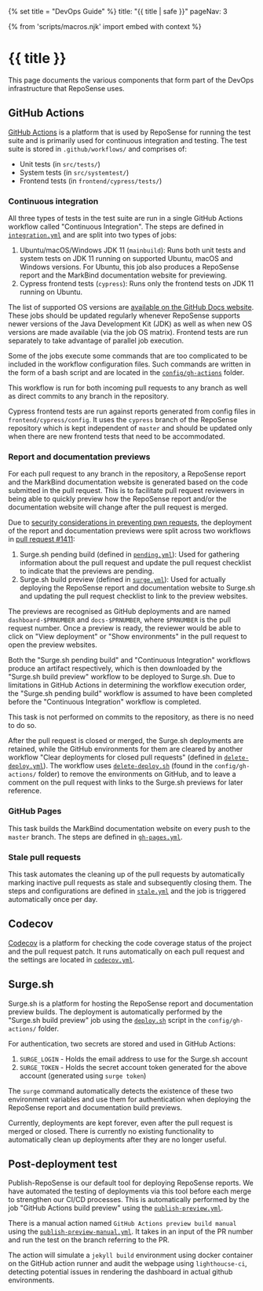 {% set title = "DevOps Guide" %}
<frontmatter>
title: "{{ title | safe }}"
pageNav: 3
</frontmatter>

{% from 'scripts/macros.njk' import embed with context %}

<h1 class="display-4"><md>{{ title }}</md></h1>

<div class="lead">

This page documents the various components that form part of the DevOps infrastructure that RepoSense uses.

</div>

<!-- ==================================================================================================== -->

## GitHub Actions

[GitHub Actions](https://docs.github.com/en/actions) is a platform that is used by RepoSense for running the test suite and is primarily used for continuous integration and testing. The test suite is stored in `.github/workflows/` and comprises of:

- Unit tests (in `src/tests/`)
- System tests (in `src/systemtest/`)
- Frontend tests (in `frontend/cypress/tests/`)

### Continuous integration

All three types of tests in the test suite are run in a single GitHub Actions workflow called "Continuous Integration". The steps are defined in [`integration.yml`](https://github.com/reposense/RepoSense/blob/master/.github/workflows/integration.yml) and are split into two types of jobs:

1. Ubuntu/macOS/Windows JDK 11 (`mainbuild`): Runs both unit tests and system tests on JDK 11 running on supported Ubuntu, macOS and Windows versions. For Ubuntu, this job also produces a RepoSense report and the MarkBind documentation website for previewing.
2. Cypress frontend tests (`cypress`): Runs only the frontend tests on JDK 11 running on Ubuntu.

The list of supported OS versions are [available on the GitHub Docs website](https://docs.github.com/en/actions/using-github-hosted-runners/about-github-hosted-runners#supported-runners-and-hardware-resources). These jobs should be updated regularly whenever RepoSense supports newer versions of the Java Development Kit (JDK) as well as when new OS versions are made available (via the job OS matrix). Frontend tests are run separately to take advantage of parallel job execution.

Some of the jobs execute some commands that are too complicated to be included in the workflow configuration files. Such commands are written in the form of a bash script and are located in the [`config/gh-actions`](https://github.com/reposense/RepoSense/tree/master/config/gh-actions) folder.

This workflow is run for both incoming pull requests to any branch as well as direct commits to any branch in the repository.

Cypress frontend tests are run against reports generated from config files in `frontend/cypress/config`. It uses the `cypress` branch of the RepoSense repository which is kept independent of `master` and should be updated only when there are new frontend tests that need to be accommodated.

### Report and documentation previews

For each pull request to any branch in the repository, a RepoSense report and the MarkBind documentation website is generated based on the code submitted in the pull request. This is to facilitate pull request reviewers in being able to quickly preview how the RepoSense report and/or the documentation website will change after the pull request is merged.

Due to [security considerations in preventing pwn requests](https://securitylab.github.com/research/github-actions-preventing-pwn-requests), the deployment of the report and documentation previews were split across two workflows in [pull request #1411](https://github.com/reposense/RepoSense/pull/1411):

1. Surge.sh pending build (defined in [`pending.yml`](https://github.com/reposense/RepoSense/blob/master/.github/workflows/pending.yml)): Used for gathering information about the pull request and update the pull request checklist to indicate that the previews are pending.
2. Surge.sh build preview (defined in [`surge.yml`](https://github.com/reposense/RepoSense/blob/master/.github/workflows/surge.yml)): Used for actually deploying the RepoSense report and documentation website to Surge.sh and updating the pull request checklist to link to the preview websites.

The previews are recognised as GitHub deployments and are named `dashboard-$PRNUMBER` and `docs-$PRNUMBER`, where `$PRNUMBER` is the pull request number. Once a preview is ready, the reviewer would be able to click on "View deployment" or "Show environments" in the pull request to open the preview websites.

Both the "Surge.sh pending build" and "Continuous Integration" workflows produce an artifact respectively, which is then downloaded by the "Surge.sh build preview" workflow to be deployed to Surge.sh. Due to limitations in GitHub Actions in determining the workflow execution order, the "Surge.sh pending build" workflow is assumed to have been completed before the "Continuous Integration" workflow is completed.

This task is not performed on commits to the repository, as there is no need to do so.

After the pull request is closed or merged, the Surge.sh deployments are retained, while the GitHub environments for them are cleared by another workflow "Clear deployments for closed pull requests" (defined in [`delete-deploy.yml`](https://github.com/reposense/RepoSense/blob/master/.github/workflows/delete-deploy.yml)). The workflow uses [`delete-deploy.sh`](https://github.com/reposense/RepoSense/blob/master/config/gh-actions/delete-deploy.sh) (found in the `config/gh-actions/` folder) to remove the environments on GitHub, and to leave a comment on the pull request with links to the Surge.sh previews for later reference.

### GitHub Pages

This task builds the MarkBind documentation website on every push to the `master` branch. The steps are defined in [`gh-pages.yml`](https://github.com/reposense/RepoSense/blob/master/.github/workflows/gh-pages.yml).

### Stale pull requests

This task automates the cleaning up of the pull requests by automatically marking inactive pull requests as stale and subsequently closing them. The steps and configurations are defined in [`stale.yml`](https://github.com/reposense/RepoSense/blob/master/.github/workflows/stale.yml) and the job is triggered automatically once per day.

<!-- ==================================================================================================== -->

## Codecov

[Codecov](https://app.codecov.io/gh/reposense/RepoSense) is a platform for checking the code coverage status of the project and the pull request patch. It runs automatically on each pull request and the settings are located in [`codecov.yml`](https://github.com/reposense/RepoSense/blob/master/codecov.yml).

<!-- ==================================================================================================== -->

## Surge.sh

Surge.sh is a platform for hosting the RepoSense report and documentation preview builds. The deployment is automatically performed by the "Surge.sh build preview" job using the [`deploy.sh`](https://github.com/reposense/RepoSense/blob/master/config/gh-actions/deploy.sh) script in the `config/gh-actions/` folder.

For authentication, two secrets are stored and used in GitHub Actions:

1. `SURGE_LOGIN` - Holds the email address to use for the Surge.sh account
2. `SURGE_TOKEN` - Holds the secret account token generated for the above account (generated using `surge token`)

The `surge` command automatically detects the existence of these two environment variables and use them for authentication when deploying the RepoSense report and documentation build previews.

Currently, deployments are kept forever, even after the pull request is merged or closed. There is currently no existing functionality to automatically clean up deployments after they are no longer useful.

<!-- ==================================================================================================== -->

## Post-deployment test
Publish-RepoSense is our default tool for deploying RepoSense reports. We have automated the testing of deployments via this tool before each merge to strengthen our CI/CD processes. This is automatically performed by the job "GitHub Actions build preview" using the [`publish-preview.yml`](https://github.com/reposense/RepoSense/blob/master/config/gh-actions/publish-preview.yml).

There is a manual action named `GitHub Actions preview build manual` using the [`publish-preview-manual.yml`](https://github.com/reposense/RepoSense/blob/master/config/gh-actions/publish-preview-manual.yml). It takes in an input of the PR number and run the test on the branch referring to the PR.

The action will simulate a `jekyll build` environment using docker container on the GitHub action runner and audit the webpage using `lighthoucse-ci`, detecting potential issues in rendering the dashboard in actual github environments.
